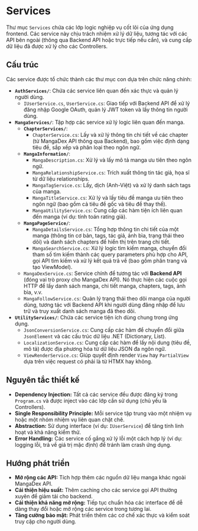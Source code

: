 # Services

Thư mục `Services` chứa các lớp logic nghiệp vụ cốt lõi của ứng dụng frontend. Các service này chịu trách nhiệm xử lý dữ liệu, tương tác với các API bên ngoài (thông qua Backend API hoặc trực tiếp nếu cần), và cung cấp dữ liệu đã được xử lý cho các Controllers.

## Cấu trúc

Các service được tổ chức thành các thư mục con dựa trên chức năng chính:

- **`AuthServices/`**: Chứa các service liên quan đến xác thực và quản lý người dùng.
  - `IUserService.cs`, `UserService.cs`: Giao tiếp với Backend API để xử lý đăng nhập Google OAuth, quản lý JWT token và lấy thông tin người dùng.
- **`MangaServices/`**: Tập hợp các service xử lý logic liên quan đến manga.
  - **`ChapterServices/`**:
    - `ChapterService.cs`: Lấy và xử lý thông tin chi tiết về các chapter (từ MangaDex API thông qua Backend), bao gồm việc định dạng tiêu đề, sắp xếp và phân loại theo ngôn ngữ.
  - **`MangaInformation/`**:
    - `MangaDescription.cs`: Xử lý và lấy mô tả manga ưu tiên theo ngôn ngữ.
    - `MangaRelationshipService.cs`: Trích xuất thông tin tác giả, họa sĩ từ dữ liệu relationships.
    - `MangaTagService.cs`: Lấy, dịch (Anh-Việt) và xử lý danh sách tags của manga.
    - `MangaTitleService.cs`: Xử lý và lấy tiêu đề manga ưu tiên theo ngôn ngữ (bao gồm cả tiêu đề gốc và tiêu đề thay thế).
    - `MangaUtilityService.cs`: Cung cấp các hàm tiện ích liên quan đến manga (ví dụ: tính toán rating giả).
  - **`MangaPageService/`**:
    - `MangaDetailsService.cs`: Tổng hợp thông tin chi tiết của một manga (thông tin cơ bản, tags, tác giả, ảnh bìa, trạng thái theo dõi) và danh sách chapters để hiển thị trên trang chi tiết.
    - `MangaSearchService.cs`: Xử lý logic tìm kiếm manga, chuyển đổi tham số tìm kiếm thành các query parameters phù hợp cho API, gọi API tìm kiếm và xử lý kết quả trả về (bao gồm phân trang và tạo ViewModel).
  - `MangaDexService.cs`: Service chính để tương tác với **Backend API** (đóng vai trò proxy cho MangaDex API). Nó thực hiện các cuộc gọi HTTP để lấy danh sách manga, chi tiết manga, chapters, tags, ảnh bìa, v.v.
  - `MangaFollowService.cs`: Quản lý trạng thái theo dõi manga của người dùng, tương tác với Backend API khi người dùng đăng nhập để lưu trữ và truy xuất danh sách manga đã theo dõi.
- **`UtilityServices/`**: Chứa các service tiện ích dùng chung trong ứng dụng.
  - `JsonConversionService.cs`: Cung cấp các hàm để chuyển đổi giữa `JsonElement` và các cấu trúc dữ liệu .NET (Dictionary, List).
  - `LocalizationService.cs`: Cung cấp các hàm để lấy nội dung (tiêu đề, mô tả) được địa phương hóa từ dữ liệu JSON đa ngôn ngữ.
  - `ViewRenderService.cs`: Giúp quyết định render `View` hay `PartialView` dựa trên việc request có phải là từ HTMX hay không.

## Nguyên tắc thiết kế

- **Dependency Injection:** Tất cả các service đều được đăng ký trong `Program.cs` và được inject vào các lớp cần sử dụng (chủ yếu là Controllers).
- **Single Responsibility Principle:** Mỗi service tập trung vào một nhiệm vụ hoặc một nhóm nhiệm vụ liên quan chặt chẽ.
- **Abstraction:** Sử dụng interface (ví dụ: `IUserService`) để tăng tính linh hoạt và khả năng kiểm thử.
- **Error Handling:** Các service cố gắng xử lý lỗi một cách hợp lý (ví dụ: logging lỗi, trả về giá trị mặc định) để tránh làm crash ứng dụng.

## Hướng phát triển

- **Mở rộng các API:** Tích hợp thêm các nguồn dữ liệu manga khác ngoài MangaDex API.
- **Cải thiện hiệu suất:** Thêm caching cho các service gọi API thường xuyên để giảm tải cho backend.
- **Cải thiện khả năng mở rộng:** Tiếp tục chuẩn hóa các interface để dễ dàng thay đổi hoặc mở rộng các service trong tương lai.
- **Tăng cường bảo mật:** Phát triển thêm các cơ chế xác thực và kiểm soát truy cập cho người dùng.
